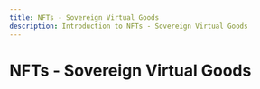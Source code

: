 ```yaml
---
title: NFTs - Sovereign Virtual Goods
description: Introduction to NFTs - Sovereign Virtual Goods
---
```


# NFTs - Sovereign Virtual Goods